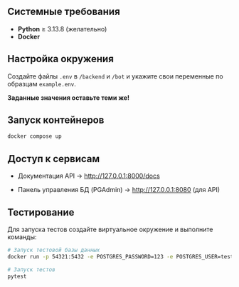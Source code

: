 ## Системные требования

- **Python** ≥ 3.13.8 (желательно)
- **Docker**

## Настройка окружения

Создайте файлы `.env` в `/backend` и `/bot` и укажите свои переменные по образцам `example.env`.

**Заданные значения оставьте теми же!**

## Запуск контейнеров

```sh
docker compose up
```

## Доступ к сервисам

- Документация API → http://127.0.0.1:8000/docs

- Панель управления БД (PGAdmin) → http://127.0.0.1:8080 (для API)

## Тестирование
Для запуска тестов создайте виртуальное окружение и выполните команды:
```sh
# Запуск тестовой базы данных
docker run -p 54321:5432 -e POSTGRES_PASSWORD=123 -e POSTGRES_USER=test -e POSTGRES_DB=test --name=test_db -d postgres

# Запуск тестов
pytest
```